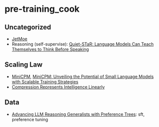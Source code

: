 # pre-training_cook

## Uncategorized
- [JetMoe](https://github.com/myshell-ai/JetMoE)
- Reasoning (self-supervise): [Quiet-STaR: Language Models Can Teach Themselves to Think Before Speaking](https://arxiv.org/pdf/2403.09629.pdf)

## Scaling Law
- [MiniCPM](https://github.com/OpenBMB/MiniCPM/tree/main), [MiniCPM: Unveiling the Potential of Small Language Models with Scalable Training Strategies](https://arxiv.org/abs/2404.06395)
- [Compression Represents Intelligence Linearly](https://arxiv.org/pdf/2404.09937.pdf)

## Data
- [Advancing LLM Reasoning Generalists with Preference Trees](https://arxiv.org/pdf/2404.02078.pdf): sft, preference tuning 
